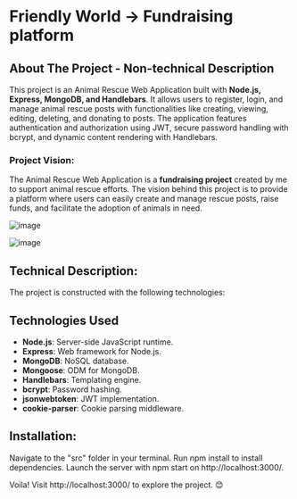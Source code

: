 # Friendly World -> Fundraising platform

## About The Project - Non-technical Description

This project is an Animal Rescue Web Application built with **Node.js, Express, MongoDB, and Handlebars**. It allows users to register, login, and manage animal rescue posts with functionalities like creating, viewing, editing, deleting, and donating to posts. The application features authentication and authorization using JWT, secure password handling with bcrypt, and dynamic content rendering with Handlebars.

### Project Vision:

The Animal Rescue Web Application is a **fundraising project** created by me to support animal rescue efforts. The vision behind this project is to provide a platform where users can easily create and manage rescue posts, raise funds, and facilitate the adoption of animals in need. 

![image](https://github.com/user-attachments/assets/8ffa3f55-7f6b-4d75-a71e-c9d2e9b65968)

![image](https://github.com/user-attachments/assets/6bf708e5-8439-49be-a8a8-dbe67c5e6609)

## Technical Description:

The project is constructed with the following technologies:

## Technologies Used

- **Node.js**: Server-side JavaScript runtime.
- **Express**: Web framework for Node.js.
- **MongoDB**: NoSQL database.
- **Mongoose**: ODM for MongoDB.
- **Handlebars**: Templating engine.
- **bcrypt**: Password hashing.
- **jsonwebtoken**: JWT implementation.
- **cookie-parser**: Cookie parsing middleware.
  
## Installation:

Navigate to the "src" folder in your terminal.
Run npm install to install dependencies.
Launch the server with npm start on http://localhost:3000/.

Voila! Visit http://localhost:3000/ to explore the project. 😊
